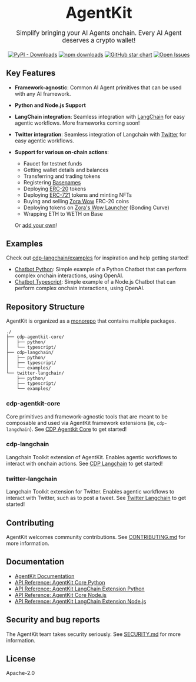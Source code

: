 <div align="center">
  <h1 style="font-size: 3em; margin-bottom: 20px;">
    AgentKit
  </h1>

  <p style="font-size: 1.2em; max-width: 600px; margin: 0 auto 20px;">
    Simplify bringing your AI Agents onchain. Every AI Agent deserves a crypto wallet!
  </p>

[![PyPI - Downloads](https://img.shields.io/pypi/dm/cdp-agentkit-core?style=flat-square)](https://pypistats.org/packages/cdp-agentkit-core)
[![npm downloads](https://img.shields.io/npm/dm/@coinbase/cdp-agentkit-core?style=flat-square)](https://www.npmjs.com/package/@coinbase/cdp-agentkit-core)
[![GitHub star chart](https://img.shields.io/github/stars/coinbase/cdp-agentkit?style=flat-square)](https://star-history.com/#coinbase/cdp-agentkit)
[![Open Issues](https://img.shields.io/github/issues-raw/coinbase/cdp-agentkit?style=flat-square)](https://github.com/coinbase/cdp-agentkit/issues)

</div>

## Key Features

- **Framework-agnostic**: Common AI Agent primitives that can be used with any AI framework.
- **Python and Node.js Support**
- **LangChain integration**: Seamless integration with [LangChain](https://python.langchain.com/docs/introduction/) for easy agentic workflows. More frameworks coming soon!
- **Twitter integration**: Seamless integration of Langchain with [Twitter](https://developer.twitter.com/en/docs/twitter-api) for easy agentic workflows.
- **Support for various on-chain actions**:

  - Faucet for testnet funds
  - Getting wallet details and balances
  - Transferring and trading tokens
  - Registering [Basenames](https://www.base.org/names)
  - Deploying [ERC-20](https://www.coinbase.com/learn/crypto-glossary/what-is-erc-20) tokens
  - Deploying [ERC-721](https://www.coinbase.com/learn/crypto-glossary/what-is-erc-721) tokens and minting NFTs
  - Buying and selling [Zora Wow](https://wow.xyz/) ERC-20 coins
  - Deploying tokens on [Zora's Wow Launcher](https://wow.xyz/mechanics) (Bonding Curve)
  - Wrapping ETH to WETH on Base

  Or [add your own](./CONTRIBUTING.md#adding-an-action-to-agentkit-core)!

## Examples

Check out [cdp-langchain/examples](./cdp-langchain/examples) for inspiration and help getting started!
- [Chatbot Python](./cdp-langchain/examples/chatbot-python/README.md): Simple example of a Python Chatbot that can perform complex onchain interactions, using OpenAI.
- [Chatbot Typescript](./cdp-langchain/examples/chatbot-typescript/README.md): Simple example of a Node.js Chatbot that can perform complex onchain interactions, using OpenAI.

## Repository Structure

AgentKit is organized as a [monorepo](https://en.wikipedia.org/wiki/Monorepo) that contains multiple packages.

```
./
├── cdp-agentkit-core/
│   ├── python/
│   └── typescript/
├── cdp-langchain/
│   ├── python/
│   ├── typescript/
│   └── examples/
└── twitter-langchain/
    ├── python/
    ├── typescript/
    └── examples/
```

### cdp-agentkit-core

Core primitives and framework-agnostic tools that are meant to be composable and used via AgentKit framework extensions (ie, `cdp-langchain`).
See [CDP Agentkit Core](./cdp-agentkit-core/README.md) to get started!

### cdp-langchain

Langchain Toolkit extension of AgentKit. Enables agentic workflows to interact with onchain actions.
See [CDP Langchain](./cdp-langchain/README.md) to get started!

### twitter-langchain

Langchain Toolkit extension for Twitter. Enables agentic workflows to interact with Twitter, such as to post a tweet.
See [Twitter Langchain](./twitter-langchain/README.md) to get started!

## Contributing

AgentKit welcomes community contributions.
See [CONTRIBUTING.md](CONTRIBUTING.md) for more information.

## Documentation

- [AgentKit Documentation](https://docs.cdp.coinbase.com/agentkit/docs/welcome)
- [API Reference: AgentKit Core Python](https://coinbase.github.io/agentkit/cdp-agentkit-core/python/index.html)
- [API Reference: AgentKit LangChain Extension Python](https://coinbase.github.io/agentkit/cdp-langchain/python/index.html)
- [API Reference: AgentKit Core Node.js](https://coinbase.github.io/agentkit/cdp-agentkit-core/typescript/index.html)
- [API Reference: AgentKit LangChain Extension Node.js](https://coinbase.github.io/agentkit/cdp-langchain/typescript/index.html)

## Security and bug reports

The AgentKit team takes security seriously.
See [SECURITY.md](../SECURITY.md) for more information.

## License

Apache-2.0
